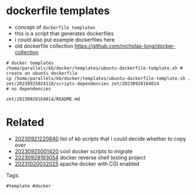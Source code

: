 # dockerfile templates

- concept of `dockerfile templates`
- this is a script that generates dockerfiles
- i could also put example dockerfiles here
- old dockerfile collection https://github.com/nicholas-long/docker-collection

```
# docker templates
/home/parallels/kb/docker/templates/ubuntu-dockerfile-template.sh # create an ubuntu dockerfile
cp /home/parallels/kb/docker/templates/ubuntu-dockerfile-template.sh .
zet/20230925024118/scripts-dependencies zet/20230928164014
# no dependencies
```

` zet/20230928164014/README.md `

# Related

- [20230921220840](/zet/20230921220840/README.md) list of kb scripts that i could decide whether to copy over
- [20230925001420](/zet/20230925001420/README.md) cool docker scripts to migrate
- [20230928193054](/zet/20230928193054/README.md) docker reverse shell testing project
- [20231020032025](/zet/20231020032025/README.md) apache docker with CGI enabled

Tags:

    #template #docker
